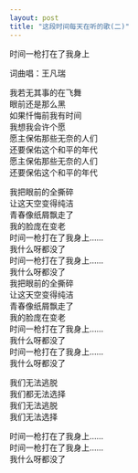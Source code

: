 ```yaml
---
layout: post
title: "这段时间每天在听的歌(二)"
---
```

时间一枪打在了我身上  

词曲唱：王凡瑞  

我若无其事的在飞舞  
眼前还是那么黑  
如果忏悔前我有时间  
我想我会许个愿  
愿主保佑那些无奈的人们  
还要保佑这个和平的年代  
愿主保佑那些无奈的人们  
还要保佑这个和平的年代  

我把眼前的全撕碎  
让这天空变得纯洁  
青春像纸屑飘走了  
我的脸庞在变老  
时间一枪打在了我身上……  
我什么呀都没了  
时间一枪打在了我身上……  
我什么呀都没了  
我把眼前的全撕碎  
让这天空变得纯洁  
青春像纸屑飘走了  
我的脸庞在变老  
时间一枪打在了我身上……  
我什么呀都没了  
时间一枪打在了我身上……  
我什么呀都没了  

我们无法逃脱  
我们都无法选择  
我们无法逃脱  
我们无法选择  

时间一枪打在了我身上……  
时间一枪打在了我身上……  
我什么呀都没了  


							  
		
